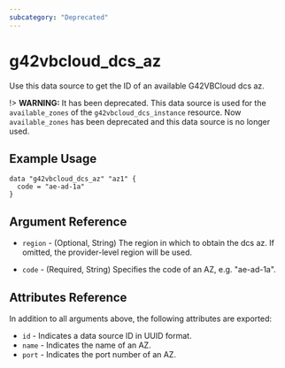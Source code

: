 ```yaml
---
subcategory: "Deprecated"
---
```


# g42vbcloud_dcs_az

Use this data source to get the ID of an available G42VBCloud dcs az.

!> **WARNING:** It has been deprecated. This data source is used for the `available_zones` of the
`g42vbcloud_dcs_instance` resource. Now `available_zones` has been deprecated and this data source is no longer used.

## Example Usage

```hcl
data "g42vbcloud_dcs_az" "az1" {
  code = "ae-ad-1a"
}
```

## Argument Reference

* `region` - (Optional, String) The region in which to obtain the dcs az. If omitted, the provider-level region will be
  used.

* `code` - (Required, String) Specifies the code of an AZ, e.g. "ae-ad-1a".

## Attributes Reference

In addition to all arguments above, the following attributes are exported:

* `id` - Indicates a data source ID in UUID format.
* `name` - Indicates the name of an AZ.
* `port` - Indicates the port number of an AZ.
